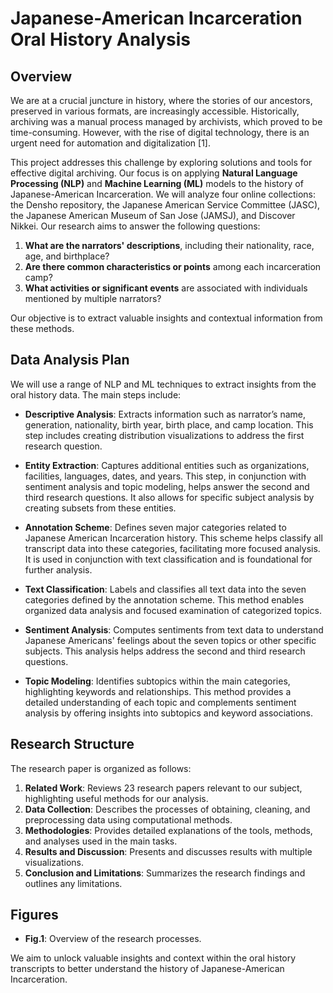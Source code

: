 # Japanese-American Incarceration Oral History Analysis

## Overview

We are at a crucial juncture in history, where the stories of our ancestors, preserved in various formats, are increasingly accessible. Historically, archiving was a manual process managed by archivists, which proved to be time-consuming. However, with the rise of digital technology, there is an urgent need for automation and digitalization [1].

This project addresses this challenge by exploring solutions and tools for effective digital archiving. Our focus is on applying **Natural Language Processing (NLP)** and **Machine Learning (ML)** models to the history of Japanese-American Incarceration. We will analyze four online collections: the Densho repository, the Japanese American Service Committee (JASC), the Japanese American Museum of San Jose (JAMSJ), and Discover Nikkei. Our research aims to answer the following questions:

1. **What are the narrators' descriptions**, including their nationality, race, age, and birthplace?
2. **Are there common characteristics or points** among each incarceration camp?
3. **What activities or significant events** are associated with individuals mentioned by multiple narrators?

Our objective is to extract valuable insights and contextual information from these methods.

## Data Analysis Plan

We will use a range of NLP and ML techniques to extract insights from the oral history data. The main steps include:

- **Descriptive Analysis**: Extracts information such as narrator’s name, generation, nationality, birth year, birth place, and camp location. This step includes creating distribution visualizations to address the first research question.

- **Entity Extraction**: Captures additional entities such as organizations, facilities, languages, dates, and years. This step, in conjunction with sentiment analysis and topic modeling, helps answer the second and third research questions. It also allows for specific subject analysis by creating subsets from these entities.

- **Annotation Scheme**: Defines seven major categories related to Japanese American Incarceration history. This scheme helps classify all transcript data into these categories, facilitating more focused analysis. It is used in conjunction with text classification and is foundational for further analysis.

- **Text Classification**: Labels and classifies all text data into the seven categories defined by the annotation scheme. This method enables organized data analysis and focused examination of categorized topics.

- **Sentiment Analysis**: Computes sentiments from text data to understand Japanese Americans' feelings about the seven topics or other specific subjects. This analysis helps address the second and third research questions.

- **Topic Modeling**: Identifies subtopics within the main categories, highlighting keywords and relationships. This method provides a detailed understanding of each topic and complements sentiment analysis by offering insights into subtopics and keyword associations.

## Research Structure

The research paper is organized as follows:

1. **Related Work**: Reviews 23 research papers relevant to our subject, highlighting useful methods for our analysis.
2. **Data Collection**: Describes the processes of obtaining, cleaning, and preprocessing data using computational methods.
3. **Methodologies**: Provides detailed explanations of the tools, methods, and analyses used in the main tasks.
4. **Results and Discussion**: Presents and discusses results with multiple visualizations.
5. **Conclusion and Limitations**: Summarizes the research findings and outlines any limitations.

## Figures

- **Fig.1**: Overview of the research processes.

We aim to unlock valuable insights and context within the oral history transcripts to better understand the history of Japanese-American Incarceration.
